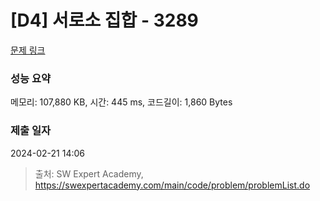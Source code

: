 # [D4] 서로소 집합 - 3289 

[문제 링크](https://swexpertacademy.com/main/code/problem/problemDetail.do?contestProbId=AWBJKA6qr2oDFAWr) 

### 성능 요약

메모리: 107,880 KB, 시간: 445 ms, 코드길이: 1,860 Bytes

### 제출 일자

2024-02-21 14:06



> 출처: SW Expert Academy, https://swexpertacademy.com/main/code/problem/problemList.do